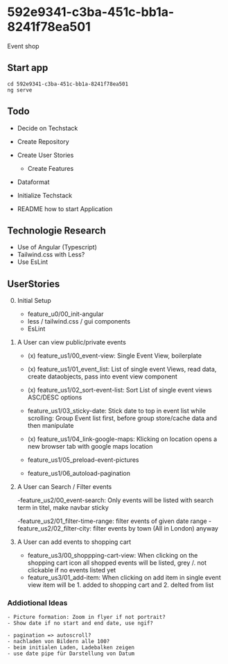 # 592e9341-c3ba-451c-bb1a-8241f78ea501

Event shop

## Start app

```console
cd 592e9341-c3ba-451c-bb1a-8241f78ea501
ng serve
```

## Todo

- Decide on Techstack
- Create Repository
- Create User Stories

  - Create Features

- Dataformat
- Initialize Techstack
- README how to start Application

## Technologie Research

- Use of Angular (Typescript)
- Tailwind.css with Less?
- Use EsLint

## UserStories

0. Initial Setup

   - feature_u0/00_init-angular
   - less / tailwind.css / gui components
   - EsLint

1. A User can view public/private events

   - (x) feature_us1/00_event-view: Single Event View, boilerplate
   - (x) feature_us1/01_event_list: List of single event Views, read data, create dataobjects, pass into event view component
   - (x) feature_us1/02_sort-event-list: Sort List of single event views ASC/DESC options
   - feature_us1/03_sticky-date: Stick date to top in event list while scrolling: Group Event list first, before group store/cache data and then manipulate
   - (x) feature_us1/04_link-google-maps: Klicking on location opens a new browser tab with google maps location

   - feature_us1/05_preload-event-pictures
   - feature_us1/06_autoload-pagination

2. A User can Search / Filter events

   -feature_us2/00_event-search: Only events will be listed with search term in titel, make navbar sticky

   -feature_us2/01_filter-time-range: filter events of given date range
   -feature_us2/02_filter-city: filter events by town (All in London) anyway

3. A User can add events to shopping cart

   - feature_us3/00_shoppping-cart-view: When clicking on the shopping cart icon all shopped events will be listed, grey /. not clickable if no events listed yet
   - feature_us3/01_add-item: When clicking on add item in single event view item will be 1. added to shopping cart and 2. delted from list

### Addiotional Ideas

    - Picture formation: Zoom in flyer if not portrait?
    - Show date if no start and end date, use ngif?

    - pagination => autoscroll?
    - nachladen von Bildern alle 100?
    - beim initialen Laden, Ladebalken zeigen
    - use date pipe für Darstellung von Datum
